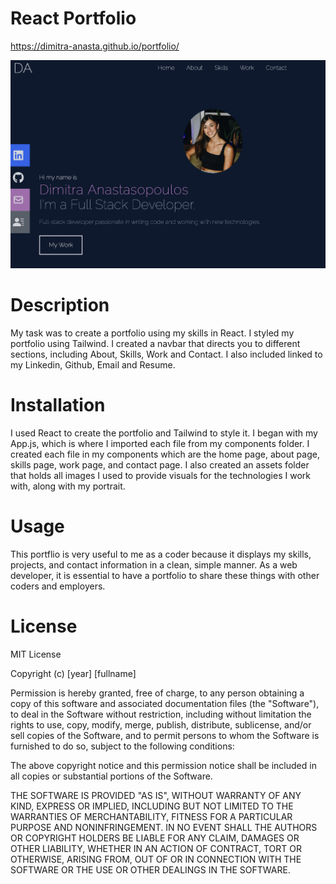# React Portfolio

https://dimitra-anasta.github.io/portfolio/

![img](src/assets/screenshot.png)

# Description
My task was to create a portfolio using my skills in React. I styled my portfolio using Tailwind. I created a navbar that directs you to different sections, including About, Skills, Work and Contact. I also included linked to my Linkedin, Github, Email and Resume.

# Installation
I used React to create the portfolio and Tailwind to style it. I began with my App.js, which is where I imported each file from my components folder. I created each file in my components which are the home page, about page,  skills page, work page, and contact page. I also created an assets folder that holds all images I used to provide visuals for the technologies I work with, along with my portrait. 

# Usage
This portflio is very useful to me as a coder because it displays my skills, projects, and contact information in a clean, simple manner. As  a web developer, it is essential to have a portfolio to share these things with other coders and employers. 

# License
MIT License

Copyright (c) [year] [fullname]

Permission is hereby granted, free of charge, to any person obtaining a copy of this software and associated documentation files (the "Software"), to deal in the Software without restriction, including without limitation the rights to use, copy, modify, merge, publish, distribute, sublicense, and/or sell copies of the Software, and to permit persons to whom the Software is furnished to do so, subject to the following conditions:

The above copyright notice and this permission notice shall be included in all copies or substantial portions of the Software.

THE SOFTWARE IS PROVIDED "AS IS", WITHOUT WARRANTY OF ANY KIND, EXPRESS OR IMPLIED, INCLUDING BUT NOT LIMITED TO THE WARRANTIES OF MERCHANTABILITY, FITNESS FOR A PARTICULAR PURPOSE AND NONINFRINGEMENT. IN NO EVENT SHALL THE AUTHORS OR COPYRIGHT HOLDERS BE LIABLE FOR ANY CLAIM, DAMAGES OR OTHER LIABILITY, WHETHER IN AN ACTION OF CONTRACT, TORT OR OTHERWISE, ARISING FROM, OUT OF OR IN CONNECTION WITH THE SOFTWARE OR THE USE OR OTHER DEALINGS IN THE SOFTWARE.